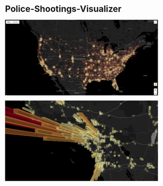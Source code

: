 # Police-Shootings-Visualizer

![Screenshot](https://github.com/LYcheck/Police-Fatalities-Visualizer/blob/master/demo1.jpg?raw=true)

![Screenshot](https://github.com/LYcheck/Police-Fatalities-Visualizer/blob/master/demo2.png?raw=true)
